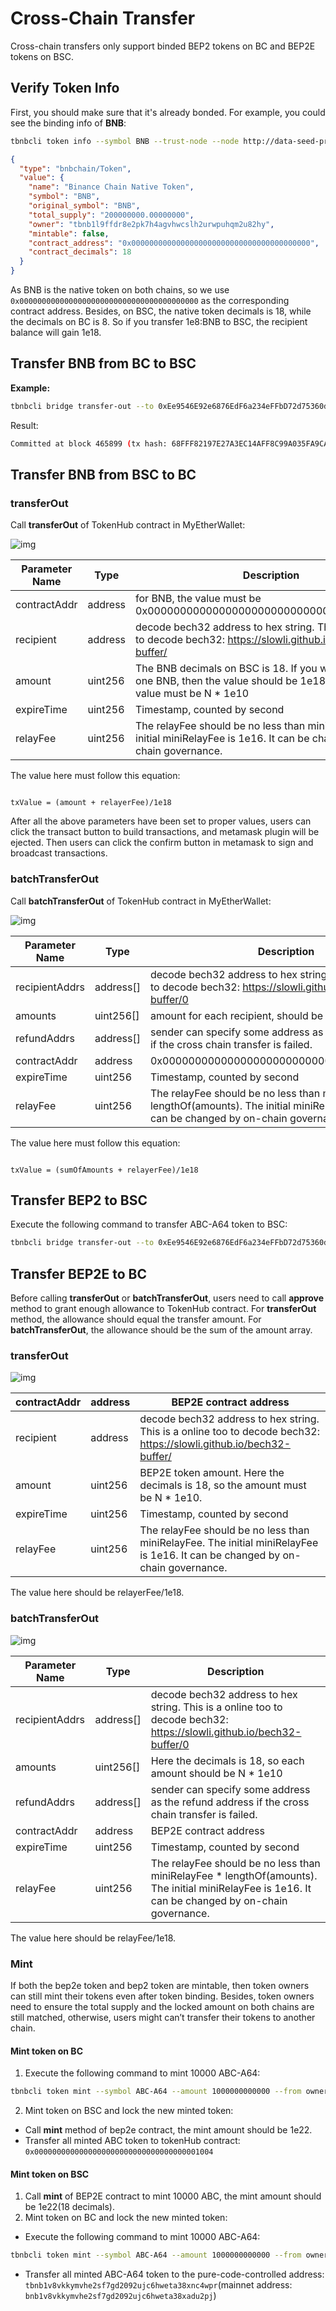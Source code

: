 # Cross-Chain Transfer

Cross-chain transfers only support binded BEP2 tokens on BC and BEP2E tokens on BSC.

## Verify Token Info

First, you should make sure that it's already bonded. For example, you could see the binding info of **BNB**:


```bash
tbnbcli token info --symbol BNB --trust-node --node http://data-seed-prealpha-2-s1.binance.org:80
```
```json
{
  "type": "bnbchain/Token",
  "value": {
    "name": "Binance Chain Native Token",
    "symbol": "BNB",
    "original_symbol": "BNB",
    "total_supply": "200000000.00000000",
    "owner": "tbnb1l9ffdr8e2pk7h4agvhwcslh2urwpuhqm2u82hy",
    "mintable": false,
    "contract_address": "0x0000000000000000000000000000000000000000",
    "contract_decimals": 18
  }
}
```

As BNB is the native token on both chains, so we use `0x0000000000000000000000000000000000000000` as the corresponding contract address. Besides, on BSC, the native token decimals is 18, while the decimals on BC is 8. So if you transfer 1e8:BNB to BSC, the recipient balance will gain 1e18.


## Transfer BNB from BC to BSC
**Example:**
```bash
tbnbcli bridge transfer-out --to 0xEe9546E92e6876EdF6a234eFFbD72d75360d91f0 --expire-time 1597543193 --chain-id Binance-Chain-Kongo --from owner --amount 100000000:BNB --node http://data-seed-prealpha-2-s1.binance.org:80
```
Result:
```bash
Committed at block 465899 (tx hash: 68FFF82197E27A3EC14AFF8C99A035FA9CA7120312AA55E98D11DFC0F8D9F3B9, response: {Code:0 Data:[] Log:Msg 0:  Info: GasWanted:0 GasUsed:0 Events:[{Type: Attributes:[{Key:[84 114 97 110 115 102 101 114 79 117 116 83 101 113 117 101 110 99 101] Value:[49 49] XXX_NoUnkeyedLiteral:{} XXX_unrecognized:[] XXX_sizecache:0} {Key:[69 120 112 105 114 101 84 105 109 101] Value:[49 53 57 55 53 52 51 49 57 51] XXX_NoUnkeyedLiteral:{} XXX_unrecognized:[] XXX_sizecache:0} {Key:[97 99 116 105 111 110] Value:[99 114 111 115 115 84 114 97 110 115 102 101 114 79 117 116] XXX_NoUnkeyedLiteral:{} XXX_unrecognized:[] XXX_sizecache:0}] XXX_NoUnkeyedLiteral:{} XXX_unrecognized:[] XXX_sizecache:0}] Codespace: XXX_NoUnkeyedLiteral:{} XXX_unrecognized:[] XXX_sizecache:0})
```

## Transfer BNB from BSC to BC

### transferOut

Call **transferOut** of TokenHub contract in MyEtherWallet:

![img](https://lh3.googleusercontent.com/q8-nnt12h8gvYyMe6iwLalwzY-1jHfQ11BsSyIz3qkQPCjp_-D-dIzPxZ-HuMJngCxTs7pt65-zSUIYImpsoO8bJ_QC_pyfPMu_2O7Lh65uDvVXrkhKqOakI070vKuEK3UNnlk8m)



| Parameter Name | Type    | Description                                                  |
| -------------- | ------- | ------------------------------------------------------------ |
| contractAddr   | address | for BNB, the value  must be 0x0000000000000000000000000000000000000000 |
| recipient      | address | decode bech32 address  to hex string. This is a online too to decode bech32: https://slowli.github.io/bech32-buffer/ |
| amount         | uint256 | The BNB decimals on  BSC is 18. If you want to transfer one BNB, then the value should be 1e18.  Besides, the value must be N * 1e10 |
| expireTime     | uint256 | Timestamp, counted by  second                                |
| relayFee       | uint256 | The relayFee should be  no less than miniRelayFee. The initial miniRelayFee is 1e16. It can be  changed by on-chain governance. |

The value here must follow this equation:

```

txValue = (amount + relayerFee)/1e18

```

After all the above parameters have been set to proper values, users can click the transact button to build transactions, and metamask plugin will be ejected. Then users can click the confirm button in metamask to sign and broadcast transactions.


### batchTransferOut

Call **batchTransferOut** of TokenHub contract in MyEtherWallet:

![img](https://lh6.googleusercontent.com/kuEr0fCOv9kRtVZgEiyUtvKL_ixkuHKYy0J9hECGNWSdjNHpZKjKSioE6kLVK-WsGDl5xQvtZPR-YLJpJIw-z1P6qiwHXpMSYQ95esODXW8CzJgnUVbj-Qq1pgn4jKmoTX-kF1VS)





| Parameter Name | Type      | Description                                                  |
| -------------- | --------- | ------------------------------------------------------------ |
| recipientAddrs | address[] | decode bech32 address  to hex string. This is a online too to decode bech32: https://slowli.github.io/bech32-buffer/0 |
| amounts        | uint256[] | amount for each  recipient, should be N * 1e10               |
| refundAddrs    | address[] | sender can specify  some address as the refund address if the cross chain transfer is failed. |
| contractAddr   | address   | 0x0000000000000000000000000000000000000000                   |
| expireTime     | uint256   | Timestamp, counted by  second                                |
| relayFee       | uint256   | The relayFee should be  no less than miniRelayFee * lengthOf(amounts). The initial miniRelayFee is  1e16. It can be changed by on-chain governance. |



The value here must follow this equation:

```

txValue = (sumOfAmounts + relayerFee)/1e18

```

## Transfer BEP2 to BSC
Execute the following command to transfer ABC-A64 token to BSC:
```bash
tbnbcli bridge transfer-out --to 0xEe9546E92e6876EdF6a234eFFbD72d75360d91f0 --expire-time 1597543193 --chain-id Binance-Chain-Kongo --from owner --amount 10000000000:ABC-A64 --node http://data-seed-prealpha-2-s1.binance.org:80
```
## Transfer BEP2E to BC
Before calling **transferOut** or **batchTransferOut**, users need to call **approve** method to grant enough allowance to TokenHub contract. For **transferOut** method, the allowance should equal the transfer amount. For **batchTransferOut**, the allowance should be the sum of the amount array.

### transferOut

![img](https://lh3.googleusercontent.com/q8-nnt12h8gvYyMe6iwLalwzY-1jHfQ11BsSyIz3qkQPCjp_-D-dIzPxZ-HuMJngCxTs7pt65-zSUIYImpsoO8bJ_QC_pyfPMu_2O7Lh65uDvVXrkhKqOakI070vKuEK3UNnlk8m)

| contractAddr | address | BEP2E contract address                                       |
| ------------ | ------- | ------------------------------------------------------------ |
| recipient    | address | decode bech32 address  to hex string. This is a online too to decode bech32: https://slowli.github.io/bech32-buffer/ |
| amount       | uint256 | BEP2E token amount.  Here the decimals is 18, so the amount must be N * 1e10. |
| expireTime   | uint256 | Timestamp, counted by  second                                |
| relayFee     | uint256 | The relayFee should be  no less than miniRelayFee. The initial miniRelayFee is 1e16. It can be  changed by  on-chain governance. |

The value here should be relayerFee/1e18.



### batchTransferOut

![img](https://lh6.googleusercontent.com/kuEr0fCOv9kRtVZgEiyUtvKL_ixkuHKYy0J9hECGNWSdjNHpZKjKSioE6kLVK-WsGDl5xQvtZPR-YLJpJIw-z1P6qiwHXpMSYQ95esODXW8CzJgnUVbj-Qq1pgn4jKmoTX-kF1VS)





| Parameter Name | Type      | Description                                                  |
| -------------- | --------- | ------------------------------------------------------------ |
| recipientAddrs | address[] | decode bech32 address  to hex string. This is a online too to decode bech32: https://slowli.github.io/bech32-buffer/0 |
| amounts        | uint256[] | Here the decimals is  18, so each amount should be N * 1e10  |
| refundAddrs    | address[] | sender can specify  some address as the refund address if the cross chain transfer is failed. |
| contractAddr   | address   | BEP2E contract address                                       |
| expireTime     | uint256   | Timestamp, counted by  second                                |
| relayFee       | uint256   | The relayFee should be  no less than miniRelayFee * lengthOf(amounts). The initial miniRelayFee is  1e16. It can be changed by on-chain governance. |

 The value here should be relayFee/1e18.



### Mint

If both the bep2e token and bep2 token are mintable, then token owners can still mint their tokens even after token binding. Besides, token owners need to ensure the total supply and the locked amount on both chains are still matched, otherwise, users might can’t transfer their tokens to another chain.

#### Mint token on BC

1. Execute the following command to mint 10000 ABC-A64:
```bash
tbnbcli token mint --symbol ABC-A64 --amount 1000000000000 --from owner --chain-id Binance-Chain-Kongo --node http://data-seed-prealpha-2-s1.binance.org:80
```

2. Mint token on BSC and lock the new minted token:
* Call **mint** method of bep2e contract, the mint amount should be 1e22.
* Transfer all minted ABC token to tokenHub contract: `0x0000000000000000000000000000000000001004`

#### Mint token on BSC

1. Call **mint** of BEP2E contract to mint 10000 ABC, the mint amount should be 1e22(18 decimals).
2. Mint token on BC and lock the new minted token:

* Execute the following command to mint 10000 ABC-A64:
```bash
tbnbcli token mint --symbol ABC-A64 --amount 1000000000000 --from owner --chain-id Binance-Chain-Kongo --node http://data-seed-prealpha-2-s1.binance.org:80
```
* Transfer all minted ABC-A64 token to the pure-code-controlled address: `tbnb1v8vkkymvhe2sf7gd2092ujc6hweta38xnc4wpr`(mainnet address: `bnb1v8vkkymvhe2sf7gd2092ujc6hweta38xadu2pj`)
